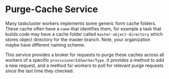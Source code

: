 # Purge-Cache Service

Many taskcluster workers implements some generic form cache folders.
These cache often have a `name` that identifies them, for example a task that builds code may have a cache folder called `master-object-directory` which stores object directory for the master branch.
Note, your organization maybe have different naming scheme.

This service provides a broker for requests to purge these caches across all workers of a specific `provisionerId`/`workerType`.
It provides a method to add a new request, and a method for workers to poll for relevant purge requests since the last time they checked.
